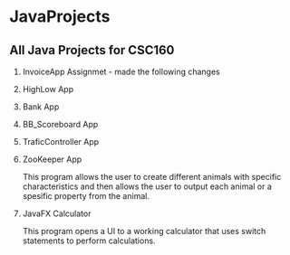 # JavaProjects
<h2><b>All Java Projects for CSC160</b></h2>

<ol>
  <li>InvoiceApp Assignmet - made the following changes</br>
  <p></p>
  </li>
  <li>HighLow App</br>
  <p></p>
  </li>
  <li>Bank App</br>
  <p></p>
  </li>
  <li>BB_Scoreboard App</br>
  <p></p>
  </li>
  <li>TraficController App</br>
  <p></p>
  </li>
  <li>ZooKeeper App</br>
  <p>This program allows the user to create different animals with specific characteristics and then allows the user to output each animal 
  or a spesific property from the animal.</p>
  </li>
  <li>JavaFX Calculator</br>
  <p>This program opens a UI to a working calculator that uses switch statements to perform calculations.</p>
  </li>
</ol>
